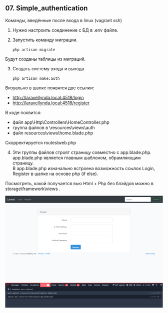 ## 07. Simple_authentication

Команды, введённые после входа в linux (vagrant ssh)

1. Нужно настроить соединение с БД в .env файле.

2. Запустить команду миграции.

       php artisan migrate

Будут созданы таблицы из миграций.

3. Создать систему входа и выхода

       php artisan make:auth

Визуально в шапке появятся две ссылки:
- http://laravellynda.local:4518/login
- http://laravellynda.local:4518/register

В коде появится:
- файл app\Http\Controllers\HomeController.php
- группа файлов в \resources\views\auth
- файл resources\views\home.blade.php

Скорректируется routes\web.php

4. Эти группы файлов строят страницу совместно с app.blade.php.  
 app.blade.php является главным шаблоном, обрамляющим страницу.  
 В app.blade.php изначально встроена возможность ссылок Login, Register в шапке на основе php (if else). 

Посмотреть, какой получается вью Html + Php без блэйдов можно в storage\framework\views . 

<img src="./img/07.png" alt="drawing" width="800"/>



